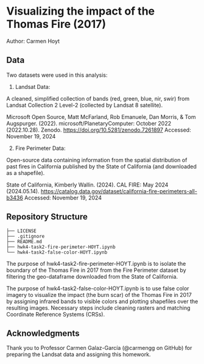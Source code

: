 # Visualizing the impact of the Thomas Fire (2017)
Author: Carmen Hoyt

## Data

Two datasets were used in this analysis:

1. Landsat Data:
   
A cleaned, simplified collection of bands (red, green, blue, nir, swir) from Landsat Collection 2 Level-2 (collected by Landsat 8 satellite).

Microsoft Open Source, Matt McFarland, Rob Emanuele, Dan Morris, & Tom Augspurger. (2022). microsoft/PlanetaryComputer: October 2022 (2022.10.28). Zenodo. https://doi.org/10.5281/zenodo.7261897
Accessed: November 19, 2024

2. Fire Perimeter Data:
   
Open-source data containing information from the spatial distribution of past fires in California published by the State of California (and downloaded as a shapefile). 

State of California, Kimberly Wallin. (2024). CAL FIRE: May 2024 (2024.05.14). https://catalog.data.gov/dataset/california-fire-perimeters-all-b3436
Accessed: November 19, 2024

## Repository Structure
```
├── LICENSE
├── .gitignore
├── README.md
├── hwk4-task2-fire-perimeter-HOYT.ipynb
└── hwk4-task2-false-color-HOYT.ipynb
```

The purpose of hwk4-task2-fire-perimeter-HOYT.ipynb is to isolate the boundary of the Thomas Fire in 2017 from the Fire Perimeter dataset by filtering the geo-dataframe downloaded from the State of California.

The purpose of hwk4-task2-false-color-HOYT.ipynb is to use false color imagery to visualize the impact (the burn scar) of the Thomas Fire in 2017 by assigning infrared bands to visible colors and plotting shapefiles over the resulting images. Necessary steps include cleaning rasters and matching Coordinate Reference Systems (CRSs).  

## Acknowledgments

Thank you to Professor Carmen Galaz-García (@carmengg on GitHub) for preparing the Landsat data and assigning this homework.
